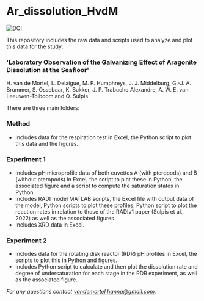 # Ar_dissolution_HvdM

[![DOI](https://zenodo.org/badge/515236707.svg)](https://zenodo.org/badge/latestdoi/515236707)

This repository includes the raw data and scripts used to analyze and plot this data for the study:
 
### 'Laboratory Observation of the Galvanizing Effect of Aragonite Dissolution at the Seafloor'

H. van de Mortel, L. Delaigue, M. P. Humphreys, J. J. Middelburg, G.-J. A. Brummer, S. Ossebaar, K. Bakker, J. P. Trabucho Alexandre, A. W. E. van Leeuwen-Tolboom and O. Sulpis


There are three main folders:

### Method
- Includes data for the respiration test in Excel, the Python script to plot this data and the figures.

### Experiment 1
- Includes pH microprofile data of both cuvettes A (with pteropods) and B (without pteropods) in Excel, the script to plot these in Python, the associated figure and a script to compute the saturation states in Python. 
- Includes RADI model MATLAB scripts, the Excel file with output data of the model, Python scripts to plot these profiles,  Python script to plot the reaction rates in relation to those of the RADIv1 paper (Sulpis et al., 2022) as well as the associated figures.  
- Includes XRD data in Excel. 

### Experiment 2
- Includes data for the rotating disk reactor (RDR) pH profiles in Excel, the scripts to plot this in Python and figures.
- Includes Python script to calculate and then plot the dissolution rate and degree of undersaturation for each stage in the RDR experiment, as well as the associated figure.
 
 
*For any questions contact vandemortel.hanna@gmail.com.*
